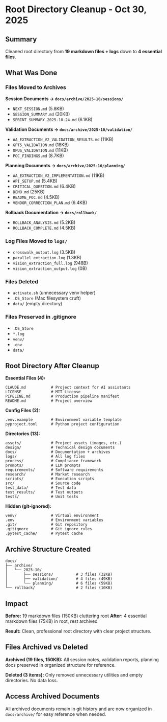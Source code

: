 # Root Directory Cleanup - Oct 30, 2025

## Summary

Cleaned root directory from **19 markdown files + logs** down to **4 essential files**.

## What Was Done

### Files Moved to Archives

**Session Documents → `docs/archive/2025-10/sessions/`**
- `NEXT_SESSION.md` (5.8KB)
- `SESSION_SUMMARY.md` (20KB)
- `SPRINT_SUMMARY_2025-10-24.md` (6.1KB)

**Validation Documents → `docs/archive/2025-10/validation/`**
- `AA_EXTRACTION_V2_VALIDATION_RESULTS.md` (11KB)
- `GPT5_VALIDATION.md` (18KB)
- `OPUS_VALIDATION.md` (11KB)
- `POC_FINDINGS.md` (8.7KB)

**Planning Documents → `docs/archive/2025-10/planning/`**
- `AA_EXTRACTION_V2_IMPLEMENTATION.md` (11KB)
- `API_SETUP.md` (5.4KB)
- `CRITICAL_QUESTION.md` (6.4KB)
- `DEMO.md` (25KB)
- `README_POC.md` (4.5KB)
- `VENDOR_CORRECTION_PLAN.md` (6.4KB)

**Rollback Documentation → `docs/rollback/`**
- `ROLLBACK_ANALYSIS.md` (5.2KB)
- `ROLLBACK_COMPLETE.md` (4.5KB)

### Log Files Moved to `logs/`
- `crosswalk_output.log` (3.5KB)
- `parallel_extraction.log` (1.3KB)
- `vision_extraction_full.log` (948B)
- `vision_extraction_output.log` (0B)

### Files Deleted
- `activate.sh` (unnecessary venv helper)
- `.DS_Store` (Mac filesystem cruft)
- `data/` (empty directory)

### Files Preserved in .gitignore
- `.DS_Store`
- `*.log`
- `venv/`
- `.env`
- `data/`

## Root Directory After Cleanup

**Essential Files (4):**
```
CLAUDE.md           # Project context for AI assistants
LICENSE             # MIT License
PIPELINE.md         # Production pipeline manifest
README.md           # Project overview
```

**Config Files (2):**
```
.env.example        # Environment variable template
pyproject.toml      # Python project configuration
```

**Directories (13):**
```
assets/             # Project assets (images, etc.)
design/             # Technical design documents
docs/               # Documentation + archives
logs/               # All log files
process/            # Compliance framework
prompts/            # LLM prompts
requirements/       # Software requirements
research/           # Market research
scripts/            # Execution scripts
src/                # Source code
test_data/          # Test data
test_results/       # Test outputs
tests/              # Unit tests
```

**Hidden (git-ignored):**
```
venv/               # Virtual environment
.env                # Environment variables
.git/               # Git repository
.gitignore          # Git ignore rules
.pytest_cache/      # Pytest cache
```

## Archive Structure Created

```
docs/
├── archive/
│   └── 2025-10/
│       ├── sessions/          # 3 files (32KB)
│       ├── validation/        # 4 files (49KB)
│       └── planning/          # 6 files (59KB)
└── rollback/                  # 2 files (10KB)
```

## Impact

**Before:** 19 markdown files (150KB) cluttering root
**After:** 4 essential markdown files (75KB) in root, rest archived

**Result:** Clean, professional root directory with clear project structure.

## Files Archived vs Deleted

**Archived (19 files, 150KB):** All session notes, validation reports, planning docs preserved in organized structure for reference.

**Deleted (3 items):** Only removed unnecessary utilities and empty directories. No data loss.

## Access Archived Documents

All archived documents remain in git history and are now organized in `docs/archive/` for easy reference when needed.
